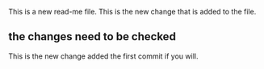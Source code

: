This is a new read-me file.
This is the new change that is added to the file.
## the changes need to be checked ##
This is the new change added the first commit if you will.
